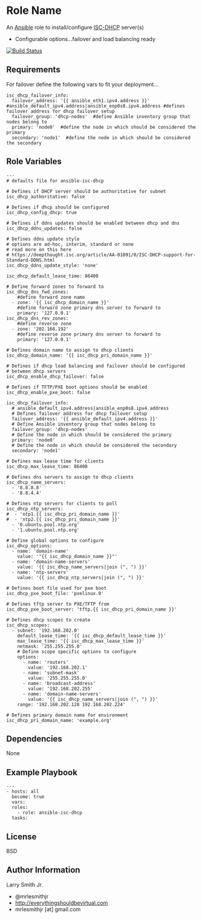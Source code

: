Role Name
=========

An [Ansible] role to install/configure [ISC-DHCP] server(s)

- Configurable options...failover and load balancing ready

[![Build Status](https://travis-ci.org/mrlesmithjr/ansible-isc-dhcp.svg)](https://travis-ci.org/mrlesmithjr/ansible-isc-dhcp)

Requirements
------------

For failover define the following vars to fit your deployment...
```
isc_dhcp_failover_info:
  failover_address: '{{ ansible_eth1.ipv4.address }}' #ansible_default_ipv4.address|ansible_enp0s8.ipv4.address #defines failover address for dhcp failover setup
  failover_group: 'dhcp-nodes'  #define Ansible inventory group that nodes belong to
  primary: 'node0'  #define the node in which should be considered the primary
  secondary: 'node1'  #define the node in which should be considered the secondary
```

Role Variables
--------------

```
---
# defaults file for ansible-isc-dhcp

# Defines if DHCP server should be authoritative for subnet
isc_dhcp_authoritative: false

# Defines if dhcp should be configured
isc_dhcp_config_dhcp: true

# Defines if ddns updates should be enabled between dhcp and dns
isc_dhcp_ddns_updates: false

# Defines ddns update style
# options are ad-hoc, interim, standard or none
# read more on this here
# https://deepthought.isc.org/article/AA-01091/0/ISC-DHCP-support-for-Standard-DDNS.html
isc_dhcp_ddns_update_style: 'none'

isc_dhcp_default_lease_time: 86400

# Define forward zones to forward to
isc_dhcp_dns_fwd_zones:
    #define forward zone name
  - zone: '{{ isc_dhcp_domain_name }}'
    #define forward zone primary dns server to forward to
    primary: '127.0.0.1'
isc_dhcp_dns_rev_zones:
    #define reverse zone
  - zone: '202.168.192'
    #define reverse zone primary dns server to forward to
    primary: '127.0.0.1'

# Defines domain name to assign to dhcp clients
isc_dhcp_domain_name: '{{ isc_dhcp_pri_domain_name }}'

# Defines if dhcp load balancing and failover should be configured
# between dhcp servers
isc_dhcp_enable_dhcp_failover: false

# Defines if TFTP/PXE boot options should be enabled
isc_dhcp_enable_pxe_boot: false

isc_dhcp_failover_info:
  # ansible_default_ipv4.address|ansible_enp0s8.ipv4.address
  # Defines failover address for dhcp failover setup
  failover_address: '{{ ansible_default_ipv4.address }}'
  # Define Ansible inventory group that nodes belong to
  failover_group: 'dhcp-nodes'
  # Define the node in which should be considered the primary
  primary: 'node0'
  # Define the node in which should be considered the secondary
  secondary: 'node1'

# Defines max lease time for clients
isc_dhcp_max_lease_time: 86400

# Defines dns servers to assign to dhcp clients
isc_dhcp_name_servers:
  - '8.8.8.8'
  - '8.8.4.4'

# Defines ntp servers for clients to poll
isc_dhcp_ntp_servers:
#  - 'ntp1.{{ isc_dhcp_pri_domain_name }}'
#  - 'ntp2.{{ isc_dhcp_pri_domain_name }}'
  - '0.ubuntu.pool.ntp.org'
  - '1.ubuntu.pool.ntp.org'

# Define global options to configure
isc_dhcp_options:
  - name: 'domain-name'
    value: '"{{ isc_dhcp_domain_name }}"'
  - name: 'domain-name-servers'
    value: '{{ isc_dhcp_name_servers|join (", ") }}'
  - name: 'ntp-servers'
    value: '{{ isc_dhcp_ntp_servers|join (", ") }}'

# Defines boot file used for pxe boot
isc_dhcp_pxe_boot_file: 'pxelinux.0'

# Defines tftp server to PXE/TFTP from
isc_dhcp_pxe_boot_server: 'tftp.{{ isc_dhcp_pri_domain_name }}'

# Defines dhcp scopes to create
isc_dhcp_scopes:
  - subnet: '192.168.202.0'
    default_lease_time: '{{ isc_dhcp_default_lease_time }}'
    max_lease_time: '{{ isc_dhcp_max_lease_time }}'
    netmask: '255.255.255.0'
    # Define scope specific options to configure
    options:
      - name: 'routers'
        value: '192.168.202.1'
      - name: 'subnet-mask'
        value: '255.255.255.0'
      - name: 'broadcast-address'
        value: '192.168.202.255'
      - name: 'domain-name-servers'
        value: '{{ isc_dhcp_name_servers|join (", ") }}'
    range: '192.168.202.128 192.168.202.224'

# Defines primary domain name for environment
isc_dhcp_pri_domain_name: 'example.org'
```

Dependencies
------------

None

Example Playbook
----------------

```
---
- hosts: all
  become: true
  vars:
  roles:
    - role: ansible-isc-dhcp
  tasks:
```

License
-------

BSD

Author Information
------------------

Larry Smith Jr.
- @mrlesmithjr
- http://everythingshouldbevirtual.com
- mrlesmithjr [at] gmail.com

[Ansible]: <https://www.ansible.com>
[ISC-DHCP]: <https://www.isc.org/downloads/dhcp/>
